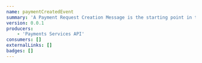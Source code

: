 ```yaml
---
name: paymentCreatedEvent
summary: 'A Payment Request Creation Message is the starting point in the digital transaction journey. It signifies that a request to initiate a payment has been successfully created, setting the stage for further processing. With vital information like the request ID, creation timestamp, intended recipient, and the stipulated amount, this message acts as an initial assurance to the payer of the impending transaction. By broadcasting this preliminary step, businesses and platforms offer transparency right from the get-go, laying a foundation of trust for the subsequent stages of the payment process. Essentially, this message encapsulates the promise of a smooth, organized, and transparent financial interaction.'
version: 0.0.1
producers:
    - 'Payments Services API'
consumers: []
externalLinks: []
badges: []
---
```



<NodeGraph />

<Schema />
